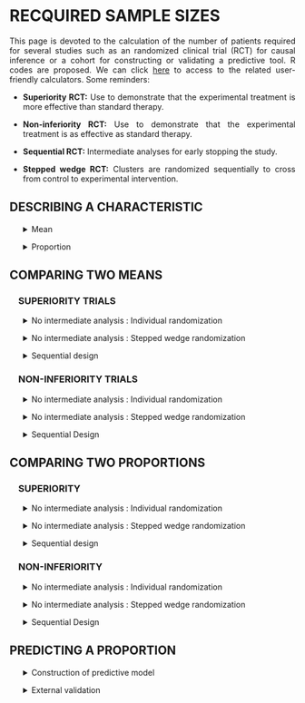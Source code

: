 # RECQUIRED SAMPLE SIZES

<div style="text-align: justify">

This page is devoted to the calculation of the number of patients required for several studies such as an randomized clinical trial (RCT) for causal inference or a cohort for constructing or validating a predictive tool. R codes are proposed. We can click [here](https://poitiers-health-data.shinyapps.io/SampleSize/) to access to the related user-friendly calculators. Some reminders:

* **Superiority RCT:** Use to demonstrate that the experimental treatment is more effective than standard therapy.

* **Non-inferiority RCT:** Use to demonstrate that the experimental treatment is as effective as standard therapy.

* **Sequential RCT:** Intermediate analyses for early stopping the study.

* **Stepped wedge RCT:** Clusters are randomized sequentially to cross from control to experimental intervention.

## DESCRIBING A CHARACTERISTIC

<ul>
  <details>
  <summary>Mean</summary>
  
<br>
<em>
In order to describe an mean for an outcome with an expected standard deviation of 25 units with a total width of the 95% confidence interval equals to 10 units (5 units around the mean), the minimum sample size is 97 patients. (Chow, S.-C., Shao, J., Wang, H., & Lokhnygina, Y. (2017). Sample Size Calculations in Clinical Research (3rd ed.). Chapman and Hall/CRC.)
</em>

```r
sampleSize <- function(stDev, alpha, width)
{
Z <- qnorm(1-alpha/2)
return( (2 * Z * stDev / width)**2 )
}

sampleSize(stDev=25, alpha=0.05, width=10)

#> [1] 96.03647
```

**Input parameters:**
* stDev : expected standard deviation
* alpha : recquired type I error rate
* width : size of the (1-α)% confidence interval

  </details>	
</ul>

<ul>
  <details>
  <summary>Proportion</summary>
  
<br>
<em>
In order to describe an expected proportion of 35% with a total width of the 95% confidence interval equals to 10%, the minimum sample size is 350 patients. (Chow, S.-C., Shao, J., Wang, H., & Lokhnygina, Y. (2017). Sample Size Calculations in Clinical Research (3rd ed.). Chapman and Hall/CRC.)
</em>

```r
sampleSize <- function(p, alpha, width)
  {
  Z <- qnorm(1-alpha/2)
  return((((2*Z)**2)*(p*(1-p)))/(width**2))
  }

sampleSize(p=0.35, alpha=0.05, width=0.1)

#> [1] 349.5728
```

**Input parameters:**
* p : expected proportion of event
* alpha : recquired type I error rate
* width : total size of the (1-α)% confidence interval

  </details>
</ul>

## COMPARING TWO MEANS

### &nbsp;&nbsp;&nbsp;&nbsp;SUPERIORITY TRIALS

<ul>
  <details>
  <summary>No intermediate analysis : Individual randomization</summary>

<br>
<em>
Consider the following RCT with two parallel groups with a 1:1 randomization ratio. The expected mean is 66 units in patients in the experimental arm versus 72 units in the control arm. In order to demonstrate such a difference of 6 units, with a standard deviation of 23, a 5% two-sided type I error rate and a power of 80%, the minimum sample size per arm equals 231 (i.e., a total of 462 patients). (Chow, S.-C., Shao, J., Wang, H., & Lokhnygina, Y. (2017). Sample Size Calculations in Clinical Research (3rd ed.). Chapman and Hall/CRC.)
</em>

```r
library(epiR)

sample_mean <- function(mean1, mean0, sigma, power, r, sided.test, conf.level) {

  result <- epi.sscompc(treat = mean1, control = mean0,	sigma = sigma, n = NA, power = power, 
  		      	          r = r, sided.test = sided.test, conf.level = conf.level)
  		      	          
  if (result$n.treat<30 | result$n.control<30) {
    warning("--> At least one group size is < 30, normality assumption is questionnable and sample 
    size calculation may not be valid.")
  }

  return(result)
}

sample_mean(mean1 = 66, mean0 = 72, sigma = 23, power = 0.8, 
            r = 1, sided.test = 2, conf.level = 1-0.05)

#> $n.total
#> [1] 462

#> $n.treat
#> [1] 231

#> $n.control
#> [1] 231

#> $power
#> [1] 0.8

#> $delta
#> [1] 6
```

**Input parameters:**
* mean1: expected mean in the experimental arm
* mean0: expected mean in the control arm
* sigma: expected standard deviation in the two arms
* power: required power (1 minus type II error rate)
* r: randomization ratio (experimental:control)
* sided.test: one-sided test (1) or two-sided test (2) 
* conf.level: required confidence level (1 minus type I error rate)

  </details>
</ul>

<ul>
  <details>
  <summary>No intermediate analysis : Stepped wedge randomization</summary>
  
<br>
<em>
Consider the following stepped wedge RCT with 30 centers randomized in 30 sequences. The expected mean is 38 units in patients in the experimental arm versus 48 units in the control arm. In order to demonstrate such a difference of 10 units, with a standard deviation of 17 units, a 5% two-sided type I error rate and a power of 90%, the minimum sample size per arm equals 61 (i.e., a total of 122 patients) in case of individual randomization with a 1:1 ratio. According to our stepped wedge design and assuming an intraclass correlation coefficient of 0.05, we need to recruit 208 patients (104 in each arm). (Hemming K, Taljaard M. Sample size calculations for stepped wedge and cluster randomised trials: a unified approach. J Clin Epidemiol. 2016 Jan;69:137-46)
</em>

```r
library(epiR)

SampleSize_SW <- function(mean1, mean0, sigma, r, power, sided.test, conf.level,
center, sequence, icc) {
  
  SampSize_I <- epi.sscompc(treat = mean1, control = mean0, sigma = sigma, n = NA, 
                          r = r, power = power, sided.test = sided.test, conf.level = conf.level)
  
  if (SampSize_I$n.treat<30 | SampSize_I$n.control<30) {
    warning("--> At least one group size is < 30, in case of individual randomisation. Normality 
    assumption is questionnable and sample size calculation may not be valid.")
  }
  
  ni <- SampSize_I$n.total
  aa <- -2*center*(sequence - 1/sequence)*icc*(1+sequence/2)
  bb <- 3*ni*(1-icc)*icc*(1+sequence) - 2*center*(sequence -1/sequence)*(1-icc)
  cc <- 3*ni*(1-icc)*(1-icc) 
  m1 <- (-bb + sqrt(bb^2 - 4*aa*cc)) / (2*aa)
  m2 <- (-bb - sqrt(bb^2 - 4*aa*cc)) / (2*aa)
  m_sol <- max(m1,m2)
  Npat_center <- m_sol*(sequence+1) 
  N_tot_SW <- Npat_center*center 
  
  res <- list(SampSize_I$n.total,2*ceiling(N_tot_SW /2))
  names(res) <- c("n.indiv","n.SW")
  return(res)

}

SampleSize_SW(mean1 = 38, mean0 = 48, sigma = 17, r=1, power = 0.9, sided.test = 2,
              conf.level = 1-0.05, center = 30, sequence = 30, icc = 0.05)

# $n.indiv
# [1] 122
# 
# $n.SW
# [1] 208

```

**Input parameters:**
* mean1: expected mean in the experimental arm
* mean0: expected mean in the control arm
* sigma: expected standard deviation in the two arms
* r: individual randomization ratio (experimental:control)
* power: required power (1 minus type II error rate)
* sided.test: one-sided test (1) or two-sided test (2) 
* conf.level: required confidence level (1 minus type I error rate)
* center: number of centers
* sequence: number of sequences
* icc: expected intraclass correlation coefficient

	</details>
</ul>

<ul>
  <details>
	<summary>Sequential design</summary>
	
<br>
<em>
Consider the following RCT with two parallel groups with a 1:1 randomization ratio and 2 planned intermediate analyses for efficacy by using the O'Brien-Fleming method for considering the inflation of the type I error rate). The expected mean is 66 units in patients in the experimental arm versus 72 units in the control arm. In order to demonstrate such a difference of 6 units, with a standard deviation of 23, a 5% two-sided type I error rate and a power of 80%,  the final analysis should be carried out on 472 patients (236 patients per group). The first and second intermediate analyses would be performed on 158 and 316 patients respectively, i.e. 33% and 66% of the maximum number of included patients if their is no decision of stopping the study. (Demets DL, Lan KG. Interim analysis: The alpha spending function approach. Stat Med. 1994;13(13-14):1341–1352)
</em>

```r
library("rpact")
		
design <- getDesignGroupSequential(
               typeOfDesign = "OF", informationRates = c(1/3, 2/3, 1),
               alpha = 0.05, beta = 1-0.8, sided = 2)

designPlan <- getSampleSizeMeans(design, alternative = 6, stDev = 23,
                                 allocationRatioPlanned = 1)

summary(designPlan)

#> Stage                                          1       2       3 
#> Planned information rate                   33.3%   66.7%    100% 
#> Cumulative alpha spent                    0.0005  0.0143  0.0500 
#> Stage levels (two-sided)                  0.0005  0.0141  0.0451 
#> Efficacy boundary (z-value scale)          3.471   2.454   2.004 
#> Lower efficacy boundary (t)              -13.012  -6.405  -4.258 
#> Upper efficacy boundary (t)               13.012   6.405   4.258 
#> Cumulative power                          0.0329  0.4424  0.8000 
#> Number of subjects                         157.1   314.2   471.3 
#> Expected number of subjects under H1                       396.7 
#> Exit probability for efficacy (under H0)  0.0005  0.0138 
#> Exit probability for efficacy (under H1)  0.0329  0.4095 
```

**Input parameters:**
* typeOfDesign: type of design ("OF" for the O'Brien-Fleming method)
* informationRates: planned analyses defined as proportions of the maximum sample size
* alpha: recquired type I error rate
* beta: recquired type II error rate (1 minus power)
* sided: one-sided test (1), two-sided test (2)
* alternative: expected difference between the two arms
* stDev: expected standard deviation in the two arms
* allocationRatioPlanned: randomization ratio

</details>
</ul>

### &nbsp;&nbsp;&nbsp;&nbsp;NON-INFERIORITY TRIALS

<ul>
  <details>
  <summary>No intermediate analysis : Individual randomization</summary>

<br>
<em>
Consider the following RCT with two parallel groups with a 1:1 randomization ratio. The expected mean is 66 units in patients in the control arm and no difference compared to the experimental arm. Assuming an absolute non-inferiority margin of 7 points, a standard deviation of 23, the minimum sample size per arm equals 134 (i.e., a total of 268 patients) to achieve a 5% one-sided type I error rate and a power of 80%. (Chow, S.-C., Shao, J., Wang, H., & Lokhnygina, Y. (2017). Sample Size Calculations in Clinical Research (3rd ed.). Chapman and Hall/CRC.)
</em>

```r
library(epiR)

sample_mean <- function(mean0, sigma, delta, r, power, alpha) {

  result <- epi.ssninfc(treat = mean0, control = mean0,	sigma = sigma, delta = delta, n = NA,
                        r = r, power = power, alpha = alpha)
  		      	          
  if (result$n.treat<30 | result$n.control<30) {
  warning("--> At least one group size is < 30, normality assumption is questionnable and sample 
  size calculation may not be valid.")
  }

  return(result)
}

sample_mean(mean0 = 66, sigma = 23, delta = 7, r = 1, power = 0.8, alpha = 0.05)

#> $n.total
#> [1] 268

#> $n.treat
#> [1] 134

#> $n.control
#> [1] 134

#> $delta
#> [1] 7

#> $power
#> [1] 0.8
```
	
**Input parameters:**
* mean0: expected mean in both control and experimental arms
* sigma: expected standard deviation in the two arms
* delta: absolute non-inferiority margin
* r: randomization ratio (experimental:control)
* power: required power (1 minus type II error rate)
* alpha: required type I error rate


  </details>
</ul>

<ul>
  <details>
  <summary>No intermediate analysis : Stepped wedge randomization</summary>
  
<br>
<em>
Consider the following stepped wedge RCT with 30 centers randomized in 30 sequences. The expected mean is 48 units in patients in the control arm and no difference compared to the experimental arm. Assuming an absolute non-inferiority margin of 7 points, a standard deviation of 17, the minimum sample size per arm equals 102 (i.e., a total of 204 patients) to achieve a 5% one-sided type I error rate and a power of 90% in case of individual randomization with a 1:1 ratio. According to our stepped wedge design and assuming an intraclass correlation coefficient of 0.05, we need to recruit 372 patients (186 in each arm). (Hemming K, Taljaard M. Sample size calculations for stepped wedge and cluster randomised trials: a unified approach. J Clin Epidemiol. 2016 Jan;69:137-46)
</em>

```r
library(epiR)

SampleSize_SW <- function(mean0, sigma, delta, r, power, alpha, center, sequence, icc) {

  SampSize_I <- epi.ssninfc(treat = mean0, control = mean0, sigma = sigma, delta = delta, 
                            n = NA, r = r, power = power, alpha = alpha)
  
  if (SampSize_I$n.treat<30 | SampSize_I$n.control<30) {
    warning("--> At least one group size is < 30, in case of individual randomisation. Normality 
    assumption is questionnable and sample size calculation may not be valid.")
  }
  
  ni <- SampSize_I$n.total
  aa <- -2*center*(sequence - 1/sequence)*icc*(1+sequence/2)
  bb <- 3*ni*(1-icc)*icc*(1+sequence) - 2*center*(sequence -1/sequence)*(1-icc)
  cc <- 3*ni*(1-icc)*(1-icc) 
  m1 <- (-bb + sqrt(bb^2 - 4*aa*cc)) / (2*aa)
  m2 <- (-bb - sqrt(bb^2 - 4*aa*cc)) / (2*aa)
  m_sol <- max(m1,m2)
  Npat_center <- m_sol*(sequence+1) 
  N_tot_SW <- Npat_center*center 
  
  res <- list(SampSize_I$n.total,2*ceiling(N_tot_SW /2))
  names(res) <- c("n.indiv","n.SW")
  return(res)

}

SampleSize_SW(mean0 = 48, sigma = 17, delta = 7, r = 1, power = 0.9, alpha = 0.05,
              center = 30, sequence = 30, icc = 0.05)

# $n.indiv
# [1] 204
# 
# $n.SW
# [1] 372

```

**Input parameters:**
* mean0: expected mean in both control and experimental arms
* sigma: expected standard deviation in the two arms
* delta: absolute non-inferiority margin
* r: individual randomization ratio (experimental:control)
* power: required power (1 minus type II error rate)
* alpha: required confidence level (type I error rate)
* center: number of centers
* sequence: number of sequences
* icc: expected ntraclass correlation coefficient

  </details>
</ul>

<ul>
  <details>
  <summary>Sequential Design</summary>
  
<br>
<em>
This sample size is for a randomised controlled non-inferiority trial in two parallel groups experimental treatment versus control treatment with balanced randomisation (ratio 1 :1) for a continuous endpoint. Assuming an absolute non-inferiority margin of 7, with a standard deviation of 23, with a one-sided alpha risk of 5% and a power of 80%, the final analysis should be carried out on 276 patients(138 patients per group).Intermediate analyses would be performed on 92 and 184 patients respectively, i.e. 33%, 66% of the maximum number of included patients if their is no decision of stopping the study. (Demets DL, Lan KG. Interim analysis: The alpha spending function approach. Stat Med. 1994;13(13-14):1341–1352)
</em>

```r
library("rpact")
		
design <- getDesignGroupSequential(typeOfDesign = "OF", informationRates = c(1/3,2/3,1),
                                   alpha = 0.05, beta = 1-0.8, sided = 1)
                                   
designPlan <- getSampleSizeMeans(design, alternative = 0, stDev = 23,
                                 allocationRatioPlanned = 1, thetaH0 = -7)

summary(designPlan)

#> Stage                                          1       2       3 
#> Planned information rate                   33.3%   66.7%    100% 
#> Cumulative alpha spent                    0.0015  0.0187  0.0500 
#> Stage levels (one-sided)                  0.0015  0.0181  0.0437 
#> Efficacy boundary (z-value scale)          2.961   2.094   1.710 
#> Efficacy boundary (t)                      7.607   0.159  -2.246 
#> Cumulative power                          0.0660  0.4879  0.8000 
#> Number of subjects                          91.9   183.7   275.6 
#> Expected number of subjects under H1                       224.7 
#> Exit probability for efficacy (under H0)  0.0015  0.0172 
#> Exit probability for efficacy (under H1)  0.0660  0.4219 
```
**Input parameters:**
* typeOfDesign: type of design ("OF" for the O'Brien-Fleming method)
* informationRates: planned analyses defined as proportions of the maximum sample size
* alpha: recquired type I error rate
* beta: recquired type II error rate (1 minus power)
* sided: one-sided test (1)
* alternative: no difference between the two arms
* stDev: expected standard deviation in the two arms
* thetaH0 : equivalence limit
* allocationRatioPlanned: randomization ratio

  </details>
</ul>


## COMPARING TWO PROPORTIONS

### &nbsp;&nbsp;&nbsp;&nbsp;SUPERIORITY

<ul>
  <details>
    <summary>No intermediate analysis : Individual randomization</summary>
    
<br>
<em>
Consider the following RCT with two parallel groups with a 1:1 randomization ratio. The expected proportion of events is 35% in the experimental arm compared to 28% in the control arm. In order to demonstrate such a difference of 7%, with a two-sided type I error rate of 5% and a power of 80%, the minimum sample size per arm equals 691 (i.e., a total of 1,382 patients). (Chow, S.-C., Shao, J., Wang, H., & Lokhnygina, Y. (2017). Sample Size Calculations in Clinical Research (3rd ed.). Chapman and Hall/CRC.)
</em>

```r
library(epiR)

sample_proportion <- function(p1, p0, power, r, sided.test, conf.level) {

  result <- epi.sscohortc(irexp1 = p1, irexp0 = p0, n = NA, power = power,
                          r = r, sided.test = sided.test, conf.level = conf.level)
  
  if (result$n.exp1<30 | result$n.exp0<30) {
  warning("--> At least one group size is < 30, normality assumption is questionnable and sample 
  size calculation may not be valid.")
  }
  pmean <- (p1+p0)/2
  if (pmean*result$n.exp1 <5 | pmean*result$n.exp0 <5 
  | (1-pmean)*result$n.exp1 < 5 | (1-pmean)*result$n.exp0 <5) {
  warning("--> At least one theoretical effective is < 5, normality assumption is questionnable 
  and sample size calculation may not be valid.")
  }
  
  return(result)

}

sample_proportion(p1 = 0.35, p0 = 0.28, power = 0.80, 
                  r = 1, sided.test = 2, conf.level = 1-0.05)

#> $n.total
#> [1] 1382

#> $n.exp1
#> [1] 691

#> $n.exp0
#> [1] 691

#> $power
#> [1] 0.8

#> $irr
#> [1] 1.25

#> $or
#> [1] 1.384615
```
	
**Input parameters:**
*	p1: expected proportion in the experimental group
*	p0: expected proportion in the control group
*	power: required power (1 minus type II error rate)
* r: randomization ratio (experimental:control)
* sided.test: one-sided test (1), two-sided test (2)
* conf.level: recquired confidence level (1 minus type I error rate)

    </summary>
  </details>
</ul>


<ul>
  <details>
    <summary>No intermediate analysis : Stepped wedge randomization</summary>
    
<br>
<em>
Consider the following stepped wedge RCT with 15 centers randomized in 5 sequences. The expected proportion of events is 72% in the experimental arm compared to 62% in the control arm. In order to demonstrate such a difference of 10%, with a two-sided type I error rate of 5% and a power of 80%, the minimum sample size per arm equals 346 (i.e., a total of 692 patients) in case of individual randomization with a 1:1 ratio. According to our stepped wedge design and assuming an intraclass correlation coefficient of 0.01, we need to recruit 1,646 patients (823 in each arm). (Hemming K, Taljaard M. Sample size calculations for stepped wedge and cluster randomised trials: a unified approach. J Clin Epidemiol. 2016 Jan;69:137-46)
</em>

```r
library(epiR)

SampleSize_SW <- function(p1, p0, r, power, sided.test, conf.level, center, sequence, icc) {
  
  SampSize_I <- epi.sscohortc(irexp1 = p1, irexp0 = p0, n = NA, r = r,
                              power = power, sided.test = sided.test, conf.level = conf.level)
                              
  
  if (SampSize_I$n.exp1<30 | SampSize_I$n.exp0<30) {
  warning("--> At least one group size is < 30, normality assumption is questionnable and sample 
  size calculation may not be valid.")
  }
  pmean <- (p1+p0)/2
  if (pmean*SampSize_I$n.exp1 <5 | pmean*SampSize_I$n.exp0 <5 
  | (1-pmean)*SampSize_I$n.exp1 < 5 | (1-pmean)*SampSize_I$n.exp0 <5) {
  warning("--> At least one theoretical effective is < 5, normality assumption is questionnable 
  and sample size calculation may not be valid.")
  }

  ni <- SampSize_I$n.total
  aa <- -2*center*(sequence - 1/sequence)*icc*(1+sequence/2) 
  bb <- 3*ni*(1-icc)*icc*(1+sequence) - 2*center*(sequence -1/sequence)*(1-icc)
  cc <- 3*ni*(1-icc)*(1-icc)
  m1 <- (-bb + sqrt(bb^2 - 4*aa*cc)) / (2*aa)
  m2 <- (-bb - sqrt(bb^2 - 4*aa*cc)) / (2*aa)
  m_sol <- max(m1,m2) 
  Npat_center <- m_sol*(sequence+1) 
  N_tot_SW <- Npat_center*center 
  
  res <- list(SampSize_I$n.total,2*ceiling(N_tot_SW /2))
  names(res) <- c("n.indiv","n.SW")
  return(res)
}

SampleSize_SW(p1 = 0.72, p0 = 0.62, r = 1, power = 0.80, sided.test = 2, 
              conf.level = 1-0.05, center = 15, sequence = 5, icc = 0.01)

# $n.indiv
# [1] 692
# 
# $n.SW
# [1] 1646

```
	
**Input parameters:**
*	p1: expected proportion in the experimental group
*	p0: expected proportion in the control group
* r: individual randomization ratio (experimental:control)
*	power: required power (1 minus type II error rate)
* sided.test: one-sided test (1), two-sided test (2)
* conf.level: required confidence level (1 minus type I error rate)
* center: number of centers
* sequence: number of sequences
* icc: expected intraclass correlation coefficient

  </details>
</ul>

<ul>
  <details>
  <summary>Sequential design</summary>
  
<br>
<em>
Consider the following RCT with two parallel groups with a 1:1 randomization ratio and 2 planned intermediate analyses for efficacy by using the O'Brien-Fleming method for considering the inflation of the type I error rate. The expected proportion of event is 11% in patients in the experimental arm versus 15% units in the control arm. In order to demonstrate such a difference of 4%, with a 5% two-sided type I error rate and a power of 80%, the final analysis should be carried out on 2,256 patients (1,128 patients per group). The first and second intermediate analyses would be performed on 752 and 1,504 patients respectively, i.e. 33% and 66% of the maximum number of included patients if their is no decision of stopping the study. (Demets DL, Lan KG. Interim analysis: The alpha spending function approach. Stat Med. 1994;13(13-14):1341–1352)
</em>

```r
library("rpact")
		
design <- getDesignGroupSequential(typeOfDesign = "OF", 
                informationRates = c(1/3, 2/3, 1), alpha = 0.05,
                beta = 1-0.8, sided = 2)

designPlan <- getSampleSizeRates(design,  pi1 = 0.11, pi2 = 0.15,
                   allocationRatioPlanned = 1)

summary(designPlan)

#> Stage                                         1      2      3 
#> Planned information rate                  33.3%  66.7%   100% 
#> Cumulative alpha spent                   0.0005 0.0143 0.0500 
#> Stage levels (two-sided)                 0.0005 0.0141 0.0451 
#> Efficacy boundary (z-value scale)         3.471  2.454  2.004 
#> Lower efficacy boundary (t)              -0.079 -0.042 -0.029 
#> Upper efficacy boundary (t)               0.101  0.048  0.031 
#> Cumulative power                         0.0329 0.4424 0.8000 
#> Number of subjects                        751.8 1503.7 2255.5 
#> Expected number of subjects under H1                   1898.1 
#> Exit probability for efficacy (under H0) 0.0005 0.0138 
#> Exit probability for efficacy (under H1) 0.0329 0.4095 
```

**Input parameters:**
* typeOfDesign: type of design ("OF" for the O'Brien-Fleming method)
* informationRates: planned analyses defined as proportions of the maximum sample size
* alpha: required type I error rate
* beta: required type II error rate (1 minus power)
* sided: one-sided test (1), two-sided test (2)
* pi1: expected probability in the experimental group
* pi2: expected probability in the control group
* allocationRatioPlanned: randomization ratio (experimental/control)

  </details>
</ul>

### &nbsp;&nbsp;&nbsp;&nbsp;NON-INFERIORITY

<ul>
  <details>
    <summary>No intermediate analysis : Individual randomization</summary>
    
<br>
<em>
Consider the following RCT with two parallel groups with a 1:1 randomization ratio. The expected percentage of events is 35% in patients in the control arm and no difference compared to the experimental arm. Assuming an absolute non-inferiority margin of 5%,  the minimum sample size per arm equals 1,126 (i.e., a total of 2,252 patients) to achieve a 5% one-sided type I error rate and a power of 80%. (Chow, S.-C., Shao, J., Wang, H., & Lokhnygina, Y. (2017). Sample Size Calculations in Clinical Research (3rd ed.). Chapman and Hall/CRC.)
</em>

```r

sample_proportion <- function(p0, delta, r, power, alpha) {

  result <- epi.ssninfb(treat = p0, control = p0, delta = delta, n = NA, 
                          r = r, power = power, alpha = alpha)
  
  if (result$n.treat<30 | result$n.control<30) {
  warning("--> At least one group size is < 30, normality assumption is questionnable and sample size calculation may not be valid.")
  }
  pmean <- p0
  if (pmean*result$n.treat <5 | pmean*result$n.control <5 | (1-pmean)*result$n.treat < 5 | (1-pmean)*result$n.control <5) {
  warning("--> At least one theoretical effective is < 5, normality assumption is questionnable and sample 
  size calculation may not be valid.")
  }
  
  return(result)

}

sample_proportion(p0 = 0.35, delta = 0.05, r = 1, power = 0.8, alpha = 0.05)

#> $n.total
#> [1] 2252

#> $n.treat
#> [1] 1126

#> $n.control
#> [1] 1126

#> $delta
#> [1] 0.05

#> $power
#> [1] 0.8
```
	
**Parameters :**
* p0: expected proportion in both control and experimental arms
* delta: absolute non-inferiority margin
* r: randomization ratio (experimental:control)
* power: required power (1 minus type II error rate)
* alpha: required type I error rate


  </details>
</ul>

<ul>
  <details>
  <summary>No intermediate analysis : Stepped wedge randomization</summary>

<br>
<em>
Consider the following stepped wedge RCT with 15 centers randomized in 5 sequences. The expected proportion of events is 72% in patients in the control arm and no difference compared to the experimental arm. Assuming an absolute non-inferiority margin of 8%, the minimum sample size per arm equals 390 (i.e., a total of 780 patients) to achieve a one-sided type I error rate of 5% and a power of 80%, in case of individual randomization with a 1 :1 ratio. According to our stepped wedge design and assuming an intraclass correlation coefficient of 0.01, we need to recruit 1,890 patients (945 in each arm). (Hemming K, Taljaard M. Sample size calculations for stepped wedge and cluster randomised trials: a unified approach. J Clin Epidemiol. 2016 Jan;69:137-46)
</em>

```r
library(epiR)

SampleSize_SW <- function(p0, delta, r, power, alpha, center, sequence, icc) {
  
  SampSize_I <- epi.ssninfb(treat = p0, control = p0, delta = delta, n = NA, r = r,
                            power = power, alpha = alpha)
                              
  
  if (SampSize_I$n.treat<30 | SampSize_I$n.control<30) {
    warning("--> At least one group size is < 30, normality assumption is questionnable and sample 
    size calculation may not be valid.")
  }
  pmean <- p0
  if (pmean*SampSize_I$n.treat <5 | pmean*SampSize_I$n.control <5 
  | (1-pmean)*SampSize_I$n.treat < 5 | (1-pmean)*SampSize_I$n.control <5) {
    warning("--> At least one theoretical effective is < 5, normality assumption is questionnable 
    and sample size calculation may not be valid.")
  }

  ni <- SampSize_I$n.total
  aa <- -2*center*(sequence - 1/sequence)*icc*(1+sequence/2) 
  bb <- 3*ni*(1-icc)*icc*(1+sequence) - 2*center*(sequence -1/sequence)*(1-icc)
  cc <- 3*ni*(1-icc)*(1-icc)
  m1 <- (-bb + sqrt(bb^2 - 4*aa*cc)) / (2*aa)
  m2 <- (-bb - sqrt(bb^2 - 4*aa*cc)) / (2*aa)
  m_sol <- max(m1,m2) 
  Npat_center <- m_sol*(sequence+1) 
  N_tot_SW <- Npat_center*center

  res <- list(SampSize_I$n.total,2*ceiling(N_tot_SW /2))
  names(res) <- c("n.indiv","n.SW")
  return(res)
}

SampleSize_SW(p0=0.72, delta=0.08, r=1, power=0.8, alpha=0.05, center=15, sequence=5, icc=0.01)

# $n.indiv
# [1] 780
# 
# $n.SW
# [1] 1890
```

**Input parameters:**
* p0: expected proportion in both control and experimental arms
* delta: absolute non-inferiority margin
* r: individual randomization ratio (experimental:control)
* power: required power (1 minus type II error rate)
* alpha: required type I error rate
* center: number of centers
* sequence: number of sequences
* icc: expected intraclass correlation coefficient

  </details>
</ul>

<ul>
  <details>
  <summary>Sequential Design</summary>

<br>
<em>
This sample size is for a randomised controlled non-inferiority trial in two parallel groups experimental treatment versus control treatment with balanced randomisation (ratio 1 :1) for a binary endpoint. The expected percentage of events is 35% in patients in the control arm and no difference compared to the experimental arm. Assuming an absolute non-inferiority margin of 10%, with a one-sided alpha risk of 5% and a power of 80%, the final analysis should be carried out on 576 patients(288 patients per group).The two intermediate analyses would be performed on 192 and 384 patients respectively, i.e. 33%, 66% of the maximum number of included patients if their is no decision of stopping the study. (Demets DL, Lan KG. Interim analysis: The alpha spending function approach. Stat Med. 1994;13(13-14):1341–1352)
</em>

```r
library("rpact")
		
design <- getDesignGroupSequential(typeOfDesign = "OF", informationRates = c(1/3,2/3,1),
                                   alpha = 0.05, beta = 1-0.8, sided = 1)
                                   
designPlan <- getSampleSizeRates(design, pi1 = 0.35, pi2 = 0.35, thetaH0 = 0.10)

summary(designPlan)

#> Stage                                          1       2       3 
#> Planned information rate                   33.3%   66.7%    100% 
#> Cumulative alpha spent                    0.0015  0.0187  0.0500 
#> Stage levels (one-sided)                  0.0015  0.0181  0.0437 
#> Efficacy boundary (z-value scale)          2.961   2.094   1.710 
#> Efficacy boundary (t)                     -0.097  -0.002   0.032 
#> Cumulative power                          0.0660  0.4879  0.8000 
#> Number of subjects                         191.7   383.5   575.2 
#> Expected number of subjects under H1                       469.0 
#> Exit probability for efficacy (under H0)  0.0015  0.0172 
#> Exit probability for efficacy (under H1)  0.0660  0.4219 
```
**Input parameters:**
* typeOfDesign: type of design ("OF" for the O'Brien-Fleming method)
* informationRates: planned analyses defined as proportions of the maximum sample size
* alpha: recquired type I error rate
* beta: recquired type II error rate (1 minus power)
* sided: one-sided test (1)
* pi1 = pi2 : no difference between the two arms
* thetaH0 : equivalence limit
* allocationRatioPlanned: randomization ratio

  </details>
</ul>

## PREDICTING A PROPORTION

<ul>
  <details>
  <summary>Construction of predictive model</summary>
	
<br>
<em>
For developing a model/alghorithm based on 34 predictors as candidates with an expected R2 of at least 0.25 and an expected shrinkage of 0.9 (equation 11 in Riley et al. Statistics in Medicine. 2019;38:1276–1296), the minimal sample size is 1045.
</em>

```r
sampleSize <- function(predictors=34, R2=0.25, shrink=0.9)
 {  predictors/((shrink-1)*log(1-R2/shrink)) }

sampleSize()

#> [1] 1044.796
```

**Input parameters:**
* predictors : number of predictors as candidates
* R2 : expected R2
* shrink : expected shrinkage

  </details>
</ul>

<ul>
  <details>
  <summary>External validation</summary>
	
<br>
<em>
Consider O/E the ratio between the number of observed events versus expected ones. To achieve a precision defined as a width of the (1-α)% confidence interval of this ratio equals to 0.2, if the expected proportions is 50%, the required sample size is 386 (Riley et al. Minimum sample size for external validation of a clinical prediction model with a binary outcome. Statistics in Medicine. 2021;19:4230-4251).
</em>

```r
se <- function(width, alpha) # The standard error associated with the 1-alpha confidence interval
  {
  fun <- function(x) { exp( qnorm(1-alpha/2, mean=0, sd=1) * x ) - exp(-1* qnorm(1-alpha/2, mean=0, sd=1) * x ) - width } 
  return(uniroot(fun, lower = 0.001, upper = 100)$root)
  } 

size.calib <- function(p, width, alpha) # the minimum sample size to achieve this precision
  {   
  (1-p) / ((p * se(width=width, alpha=alpha)**2 ))
  }

size.calib(p=0.5, width=0.2, alpha=0.05)

#> [1] 385.4265
```
**Input parameters:**
* p: expected proportion of events
* width: size of the (1-α)% confidence interval
* alpha: type I error rate (α)

  </details>
</ul>
